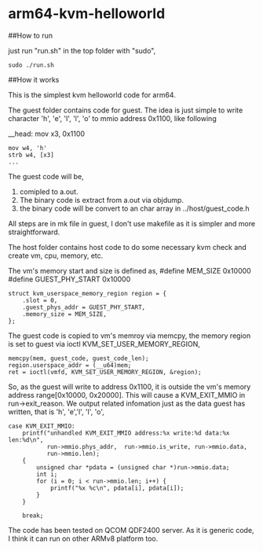 # arm64-kvm-helloworld
##How to run

just run "run.sh" in the top folder with "sudo",

	sudo ./run.sh

##How it works

This is the simplest kvm helloworld code for arm64.

The guest folder contains code for guest. The idea is just simple to write
character 'h', 'e', 'l', 'l', 'o' to mmio address 0x1100, like following

__head:
	mov x3, 0x1100

	mov w4, 'h'
	strb w4, [x3]
	...

The guest code will be,
1) comipled to a.out.
2) The binary code is extract from a.out via objdump.
3) the binary code will be convert to an char array in
	../host/guest_code.h

All steps are in mk file in guest, I don't use makefile as it is simpler
and more straightforward.

The host folder contains host code to do some necessary kvm check and
create vm, cpu, memory, etc.

The vm's memory start and size is defined as,
	#define MEM_SIZE 0x10000
	#define GUEST_PHY_START 0x10000

	struct kvm_userspace_memory_region region = {
		.slot = 0,
		.guest_phys_addr = GUEST_PHY_START,
		.memory_size = MEM_SIZE,
	};


The guest code is copied to vm's memroy via memcpy, the memory region
is set to guest via ioctl KVM_SET_USER_MEMORY_REGION,

	memcpy(mem, guest_code, guest_code_len);
	region.userspace_addr = (__u64)mem;
	ret = ioctl(vmfd, KVM_SET_USER_MEMORY_REGION, &region);

So, as the guest will write to address 0x1100, it is outside the vm's
memory address range[0x10000, 0x20000]. This will cause a KVM_EXIT_MMIO
in run->exit_reason. We output related infomation just as the data guest
has written, that is 'h', 'e','l', 'l', 'o',

	case KVM_EXIT_MMIO:
		printf("unhandled KVM_EXIT_MMIO address:%x write:%d data:%x len:%d\n",
		       run->mmio.phys_addr,  run->mmio.is_write, run->mmio.data,
		       run->mmio.len);
		{
			unsigned char *pdata = (unsigned char *)run->mmio.data;
			int i;
			for (i = 0; i < run->mmio.len; i++) {
				printf("%x %c\n", pdata[i], pdata[i]);
			}
		}

		break;

The code has been tested on QCOM QDF2400 server. As it is generic code, I
think it can run on other ARMv8 platform too.
